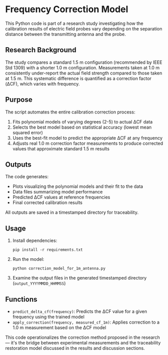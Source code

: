 # Frequency Correction Model

This Python code is part of a research study investigating how the calibration results of electric field probes vary depending on the separation distance between the transmitting antenna and the probe.

## Research Background

The study compares a standard 1.5 m configuration (recommended by IEEE Std 1309) with a shorter 1.0 m configuration. Measurements taken at 1.0 m consistently under-report the actual field strength compared to those taken at 1.5 m. This systematic difference is quantified as a correction factor (ΔCF), which varies with frequency.

## Purpose

The script automates the entire calibration correction process:

1. Fits polynomial models of varying degrees (2-5) to actual ΔCF data
2. Selects the best model based on statistical accuracy (lowest mean squared error)
3. Uses the best-fit model to predict the appropriate ΔCF at any frequency
4. Adjusts real 1.0 m correction factor measurements to produce corrected values that approximate standard 1.5 m results

## Outputs

The code generates:
- Plots visualizing the polynomial models and their fit to the data
- Data files summarizing model performance
- Predicted ΔCF values at reference frequencies
- Final corrected calibration results

All outputs are saved in a timestamped directory for traceability.

## Usage

1. Install dependencies:
   ```
   pip install -r requirements.txt
   ```

2. Run the model:
   ```
   python correction_model_for_1m_antenna.py
   ```

3. Examine the output files in the generated timestamped directory (`output_YYYYMMDD_HHMMSS`)

## Functions

- `predict_delta_cf(frequency)`: Predicts the ΔCF value for a given frequency using the trained model
- `apply_correction(frequency, measured_cf_1m)`: Applies correction to a 1.0 m measurement based on the ΔCF model

This code operationalizes the correction method proposed in the research — it's the bridge between experimental measurements and the traceability restoration model discussed in the results and discussion sections.

